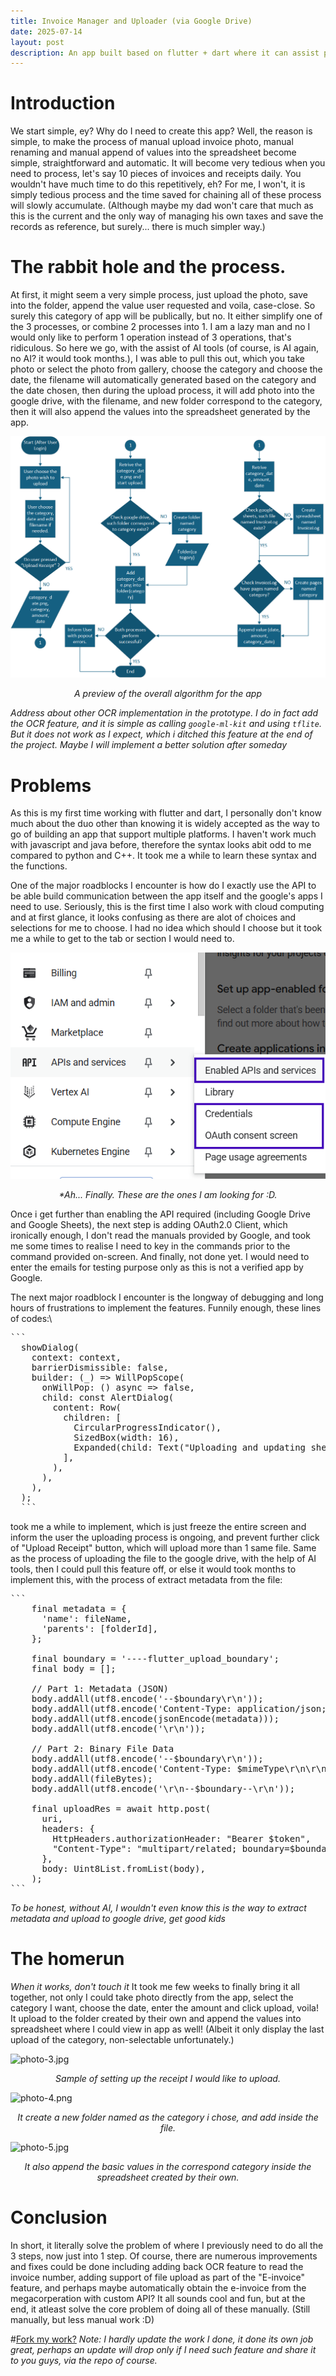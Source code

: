 ```yaml
---
title: Invoice Manager and Uploader (via Google Drive)
date: 2025-07-14
layout: post
description: An app built based on flutter + dart where it can assist personal or small business to manage their invoices for taxation purpose with ease by combining the jobs of auto renaming file name based on the custom category chose, with date of invoice selected, and records of invoice in spreadsheet automatically.
---
```

# Introduction
We start simple, ey? Why do I need to create this app? Well, the reason is simple, to make the process of manual upload invoice photo, manual renaming and manual append of values into the spreadsheet become simple, straightforward and automatic. It will become very tedious when you need to process, let's say 10 pieces of invoices and receipts daily. You wouldn't have much time to do this repetitively, eh? For me, I won't, it is simply tedious process and the time saved for chaining all of these process will slowly accumulate. (Although maybe my dad won't care that much as this is the current and the only way of managing his own taxes and save the records as reference, but surely... there is much simpler way.)

# The rabbit hole and the process.
At first, it might seem a very simple process, just upload the photo, save into the folder, append the value user requested and voila, case-close. So surely this category of app will be publically, but no. It either simplify one of the 3 processes, or combine 2 processes into 1. I am a lazy man and no I would only like to perform 1 operation instead of 3 operations, that's ridiculous. So here we go, with the assist of AI tools (of course, is AI again, no AI? it would took months.), I was able to pull this out, which you take photo or select the photo from gallery, choose the category and choose the date, the filename will automatically generated based on the category and the date chosen, then during the upload process, it will add photo into the google drive, with the filename, and new folder correspond to the category, then it will also append the values into the spreadsheet generated by the app.


![algorithm-photo.png](/assets/invoice-scanner/algo.png)
<p align=center><em>A preview of the overall algorithm for the app</em></p>


*Address about other OCR implementation in the prototype.
I do in fact add the OCR feature, and it is simple as calling `google-ml-kit` and using `tflite`. But it does not work as I expect, which i ditched this feature at the end of the project. Maybe I will implement a better solution after someday*

# Problems
As this is my first time working with flutter and dart, I personally don't know much about the duo other than knowing it is widely accepted as the way to go of building an app that support multiple platforms. I haven't work much with javascript and java before, therefore the syntax looks abit odd to me compared to python and C++. It took me a while to learn these syntax and the functions. 

One of the major roadblocks I encounter is how do I exactly use the API to be able build communication between the app itself and the google's apps I need to use. Seriously, this is the first time I also work with cloud computing and at first glance, it looks confusing as there are alot of choices and selections for me to choose. I had no idea which should I choose but it took me a while to get to the tab or section I would need to. 


![photo-2.png](/assets/invoice-scanner/photo-2.png)
<p align=center><em>*Ah... Finally. These are the ones I am looking for :D.</em></p>


Once i get further than enabling the API required (including Google Drive and Google Sheets), the next step is adding OAuth2.0 Client, which ironically enough, I don't read the manuals provided by Google, and took me some times to realise I need to key in the commands prior to the command provided on-screen. And finally, not done yet. I would need to enter the emails for testing purpose only as this is not a verified app by Google.

The next major roadblock I encounter is the longway of debugging and long hours of frustrations to implement the features. Funnily enough, these lines of codes:\
<pre>```
  showDialog(
    context: context,
    barrierDismissible: false,
    builder: (_) => WillPopScope(
      onWillPop: () async => false,
      child: const AlertDialog(
        content: Row(
          children: [
            CircularProgressIndicator(),
            SizedBox(width: 16),
            Expanded(child: Text("Uploading and updating sheet...")),
          ],
        ),
      ),
    ),
  );
  ```</pre>
took me a while to implement, which is just freeze the entire screen and inform the user the uploading process is ongoing, and prevent further click of "Upload Receipt" button, which will upload more than 1 same file.
Same as the process of uploading the file to the google drive, with the help of AI tools, then I could pull this feature off, or else it would took months to implement this, with the process of extract metadata from the file:
<pre>```
    final metadata = {
      'name': fileName,
      'parents': [folderId],
    };

    final boundary = '----flutter_upload_boundary';
    final body = <int>[];

    // Part 1: Metadata (JSON)
    body.addAll(utf8.encode('--$boundary\r\n'));
    body.addAll(utf8.encode('Content-Type: application/json; charset=UTF-8\r\n\r\n'));
    body.addAll(utf8.encode(jsonEncode(metadata)));
    body.addAll(utf8.encode('\r\n'));

    // Part 2: Binary File Data
    body.addAll(utf8.encode('--$boundary\r\n'));
    body.addAll(utf8.encode('Content-Type: $mimeType\r\n\r\n'));
    body.addAll(fileBytes);
    body.addAll(utf8.encode('\r\n--$boundary--\r\n'));

    final uploadRes = await http.post(
      uri,
      headers: {
        HttpHeaders.authorizationHeader: "Bearer $token",
        "Content-Type": "multipart/related; boundary=$boundary",
      },
      body: Uint8List.fromList(body),
    );
```</pre>
*To be honest, without AI, I wouldn't even know this is the way to extract metadata and upload to google drive, get good kids*

# The homerun
*When it works, don't touch it*
It took me few weeks to finally bring it all together, not only I could take photo directly from the app, select the category I want, choose the date, enter the amount and click upload, voila! It upload to the folder created by their own and append the values into spreadsheet where I could view in app as well! (Albeit it only display the last upload of the category, non-selectable unfortunately.)

![photo-3.jpg](/assets/invoice-scanner/photo-3.jpg)
<p align=center><em>Sample of setting up the receipt I would like to upload.</em></p>


![photo-4.png](/assets/invoice-scanner/photo-4.png)
<p align=center><em>It create a new folder named as the category i chose, and add inside the file.</em></p>


![photo-5.jpg](/assets/invoice-scanner/photo-5.jpg)
<p align=center><em>It also append the basic values in the correspond category inside the spreadsheet created by their own.</em></p>


# Conclusion
In short, it literally solve the problem of where I previously need to do all the 3 steps, now just into 1 step. Of course, there are numerous improvements and fixes could be done including adding back OCR feature to read the invoice number, adding support of file upload as part of the "E-invoice" feature, and perhaps maybe automatically obtain the e-invoice from the megacorperation with custom API? It all sounds cool and fun, but at the end, it atleast solve the core problem of doing all of these manually. (Still manually, but less manual work :D)

#[Fork my work?](https://github.com/lkaixian/invoice-uploader)
*Note: I hardly update the work I done, it done its own job great, perhaps an update will drop only if I need such feature and share it to you guys, via the repo of course.*
